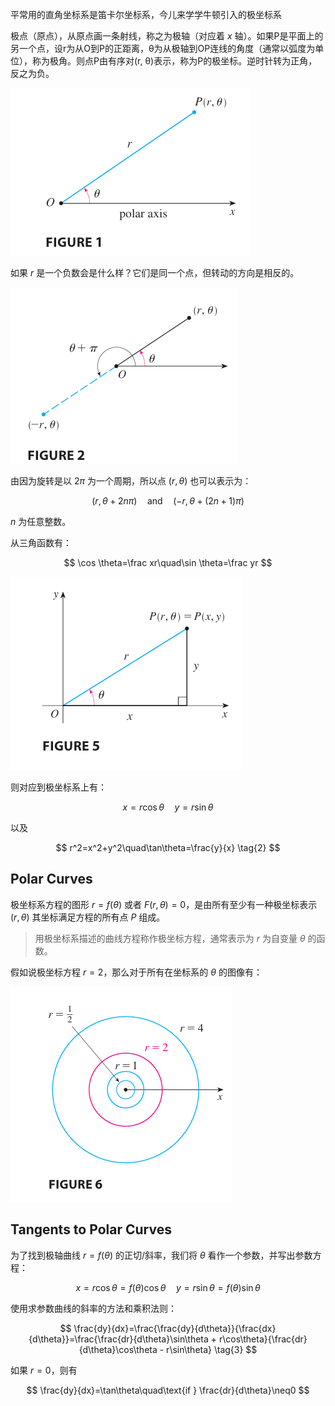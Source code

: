 平常用的直角坐标系是笛卡尔坐标系，今儿来学学牛顿引入的极坐标系

极点（原点），从原点画一条射线，称之为极轴（对应着 $x$ 轴）。如果P是平面上的另一个点，设r为从O到P的正距离，θ为从极轴到OP连线的角度（通常以弧度为单位），称为极角。则点P由有序对(r, θ)表示，称为P的极坐标。逆时针转为正角，反之为负。

![](images/Pasted%20image%2020241120205107.png)


如果 $r$ 是一个负数会是什么样？它们是同一个点，但转动的方向是相反的。

![](images/Pasted%20image%2020241120205430.png)


由因为旋转是以 $2\pi$ 为一个周期，所以点 $(r,\theta)$ 也可以表示为：

$$
(r,\theta + 2n\pi)\quad\mathrm{and}\quad(-r,\theta + (2n + 1)\pi)
$$

$n$ 为任意整数。

从三角函数有：

$$
\cos \theta=\frac xr\quad\sin \theta=\frac yr
$$


![](images/Pasted%20image%2020241120210047.png)

则对应到极坐标系上有：

$$
x=r\cos\theta\quad y=r\sin\theta \tag{1}
$$


以及

$$
r^2=x^2+y^2\quad\tan\theta=\frac{y}{x} \tag{2}
$$

## Polar Curves
极坐标系方程的图形 $r=f(\theta)$ 或者 $F(r,\theta)=0$，是由所有至少有一种极坐标表示 $(r,\theta)$ 其坐标满足方程的所有点 $P$ 组成。

> 用极坐标系描述的曲线方程称作极坐标方程，通常表示为 $r$ 为自变量 $\theta$ 的函数。

假如说极坐标方程 $r=2$，那么对于所有在坐标系的 $\theta$ 的图像有：

![](images/Pasted%20image%2020241120212351.png)



## Tangents to Polar Curves
为了找到极轴曲线 $r=f(\theta)$ 的正切/斜率，我们将 $\theta$ 看作一个参数，并写出参数方程：

$$
x=r\cos\theta=f(\theta)\cos\theta\quad y=r\sin\theta=f(\theta)\sin\theta 
$$


使用求参数曲线的斜率的方法和乘积法则：

$$
\frac{dy}{dx}=\frac{\frac{dy}{d\theta}}{\frac{dx}{d\theta}}=\frac{\frac{dr}{d\theta}\sin\theta + r\cos\theta}{\frac{dr}{d\theta}\cos\theta - r\sin\theta} \tag{3}
$$


如果 $r=0$，则有

$$
\frac{dy}{dx}=\tan\theta\quad\text{if } \frac{dr}{d\theta}\neq0
$$


